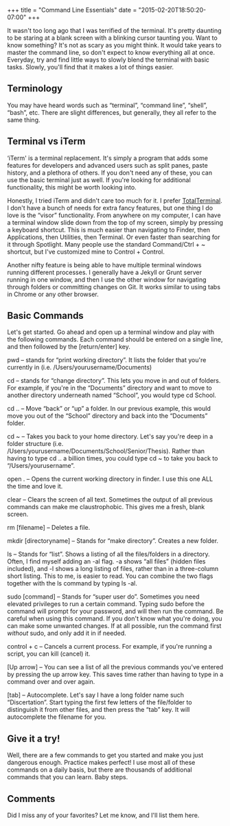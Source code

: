 +++
title = "Command Line Essentials"
date = "2015-02-20T18:50:20-07:00"
+++

It wasn't too long ago that I was terrified of the terminal. It's pretty daunting to be staring at a blank screen with a blinking cursor taunting you. Want to know something? It's not as scary as you might think. It would take years to master the command line, so don't expect to know everything all at once. Everyday, try and find little ways to slowly blend the terminal with basic tasks. Slowly, you'll find that it makes a lot of things easier.

## Terminology

You may have heard words such as &#8220;terminal&#8221;, &#8220;command line&#8221;, &#8220;shell&#8221;, &#8220;bash&#8221;, etc. There are slight differences, but generally, they all refer to the same thing.

## Terminal vs iTerm

&#8216;iTerm' is a terminal replacement. It's simply a program that adds some features for developers and advanced users such as split panes, paste history, and a plethora of others. If you don't need any of these, you can use the basic terminal just as well. If you're looking for additional functionality, this might be worth looking into.

Honestly, I tried iTerm and didn't care too much for it. I prefer <a href="http://totalterminal.binaryage.com/" target="_blank">TotalTerminal</a>. I don't have a bunch of needs for extra fancy features, but one thing I do love is the &#8220;visor&#8221; functionality. From anywhere on my computer, I can have a terminal window slide down from the top of my screen, simply by pressing a keyboard shortcut. This is much easier than navigating to Finder, then Applications, then Utilities, then Terminal. Or even faster than searching for it through Spotlight. Many people use the standard  <span class="smallcode">Command/Ctrl + ~</span> shortcut, but I've customized mine to <span class="smallcode">Control + Control</span>.

Another nifty feature is being able to have multiple terminal windows running different processes. I generally have a Jekyll or Grunt server running in one window, and then I use the other window for navigating through folders or committing changes on Git. It works similar to using tabs in Chrome or any other browser.

## Basic Commands

Let's get started. Go ahead and open up a terminal window and play with the following commands. Each command should be entered on a single line, and then followed by the <span class="smallcode">[return/enter]</span> key.

<span class="smallcode">pwd</span> &#8211; stands for &#8220;print working directory&#8221;. It lists the folder that you're currently in (i.e. /Users/yourusername/Documents)

<span class="smallcode">cd</span> &#8211; stands for &#8220;change directory&#8221;. This lets you move in and out of folders. For example, if you're in the &#8220;Documents&#8221; directory and want to move to another directory underneath named &#8220;School&#8221;, you would type <span class="smallcode">cd School</span>.

<span class="smallcode">cd ..</span> &#8211; Move &#8220;back&#8221; or &#8220;up&#8221; a folder. In our previous example, this would move you out of the &#8220;School&#8221; directory and back into the &#8220;Documents&#8221; folder.

<span class="smallcode">cd ~</span> &#8211; Takes you back to your home directory. Let's say you're deep in a folder structure (i.e. /Users/yourusername/Documents/School/Senior/Thesis). Rather than having to type <span class="smallcode">cd ..</span> a billion times, you could type <span class="smallcode">cd ~</span> to take you back to &#8220;/Users/yourusername&#8221;.

<span class="smallcode">open .</span> &#8211; Opens the current working directory in finder. I use this one ALL the time and love it.

<span class="smallcode">clear</span> &#8211; Clears the screen of all text. Sometimes the output of all previous commands can make me claustrophobic. This gives me a fresh, blank screen.

<span class="smallcode">rm [filename]</span> &#8211; Deletes a file.

<span class="smallcode">mkdir [directoryname]</span> &#8211; Stands for &#8220;make directory&#8221;. Creates a new folder.

<span class="smallcode">ls</span> &#8211; Stands for &#8220;list&#8221;. Shows a listing of all the files/folders in a directory. Often, I find myself adding an <span class="smallcode">-al</span> flag. <span class="smallcode">-a</span> shows &#8220;all files&#8221; (hidden files included), and <span class="smallcode">-l</span> shows a long listing of files, rather than in a three-column short listing. This to me, is easier to read. You can combine the two flags together with the ls command by typing <span class="smallcode">ls -al</span>.

<span class="smallcode">sudo [command]</span> &#8211; Stands for &#8220;super user do&#8221;. Sometimes you need elevated privileges to run a certain command. Typing <span class="smallcode">sudo</span> before the command will prompt for your password, and will then run the command. Be careful when using this command. If you don't know what you're doing, you can make some unwanted changes. If at all possible, run the command first *without* sudo, and only add it in if needed.

<span class="smallcode">control + c</span> &#8211; Cancels a current process. For example, if you're running a script, you can kill (cancel) it.

<span class="smallcode">[Up arrow]</span> &#8211; You can see a list of all the previous commands you've entered by pressing the up arrow key. This saves time rather than having to type in a command over and over again.

<span class="smallcode">[tab]</span> &#8211; Autocomplete. Let's say I have a long folder name such &#8220;Discertation&#8221;. Start typing the first few letters of the file/folder to distinguish it from other files, and then press the &#8220;tab&#8221; key. It will autocomplete the filename for you.

## Give it a try!

Well, there are a few commands to get you started and make you just dangerous enough. Practice makes perfect! I use most all of these commands on a daily basis, but there are thousands of additional commands that you can learn. Baby steps.

## Comments

Did I miss any of your favorites? Let me know, and I'll list them here.